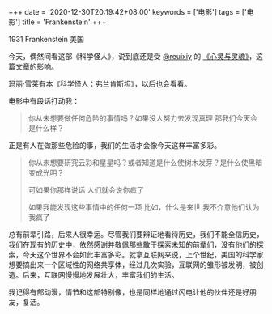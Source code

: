 +++
date = '2020-12-30T20:19:42+08:00'
keywords = ['电影']
tags = ['电影']
title = 'Frankenstein'
+++

1931 Frankenstein 美国

今天，偶然间看这部《科学怪人》，说到底还是受 [@reuixiy](https://github.com/reuixiy) 的 [《心灵与灵魂》](https://io-oi.me/life/heart-and-spirit/)，这篇文章的影响。

玛丽·雪莱有本《科学怪人：弗兰肯斯坦》，以后也会看看。

电影中有段话打动我：

> 你从未想要做任何危险的事情吗？如果没人努力去发现真理 那我们今天会是什么样？

正是有人在做那些危险的事，我们的生活才会像今天这样丰富多彩。

> 你从未想要研究云彩和星星吗？或者知道是什么使树木发芽？是什么使黑暗变成光明？
>
> 可如果你那样说话 人们就会说你疯了
>
> 如果我能发现这些事情中的任何一项 比如，什么是来世 我不介意他们认为我疯了

总有前辈引路，后来人很幸运。尽管我们要辩证地看待历史，我们不能全信历史，我们在现有的历史中，依然感谢并敬佩那些敢于探索未知的前辈们，没有他们的探索，今天这个世界不会如此丰富多彩。就拿互联网来说，上个世纪，美国的科学家想要搞出来一个区域性的网络共享体，经过几次实验，互联网的雏形被发明，被创造。后来，互联网慢慢地发展壮大，丰富我们的生活。

我记得有部动漫，情节和这部特别像，也是同样地通过闪电让他的伙伴还是好朋友，复活。
